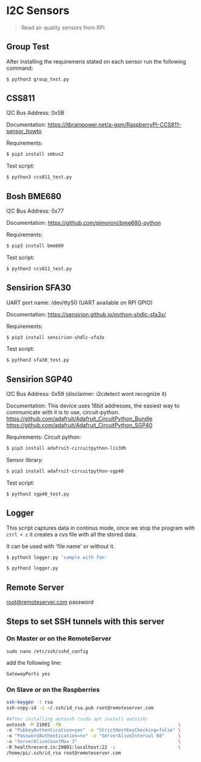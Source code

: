 # I2C Sensors
> Read air quality sensors from RPi

## Group Test
After installing the requiremens stated on each sensor run the following command:

```bash
$ python3 group_test.py
```

## CSS811
I2C Bus Address: 0x5B

Documentation: https://itbrainpower.net/a-gsm/RaspberryPI-CCS811-sensor_howto

Requirements:

```bash
$ pip3 install smbus2
```

Test script:

```bash
$ python3 ccs811_test.py
```

## Bosh BME680 

I2C Bus Address: 0x77

Documentation: https://github.com/pimoroni/bme680-python

Requirements:

```bash
$ pip3 install bme680
```

Test script:

```bash
$ python3 ccs811_test.py
```

## Sensirion SFA30

UART port name: /dev/ttyS0 (UART available on RPI GPIO)

Documentation: https://sensirion.github.io/python-shdlc-sfa3x/

Requirements:

```bash
$ pip3 install sensirion-shdlc-sfa3x
```

Test script:

```bash
$ python3 sfa30_test.py
```

## Sensirion SGP40 

I2C Bus Address: 0x59 (disclaimer: i2cdetect wont recognize it)

Documentation: This device uses 16bit addresses, the easiest way to communicate with it is to use, circuit-python. 
https://github.com/adafruit/Adafruit_CircuitPython_Bundle
https://github.com/adafruit/Adafruit_CircuitPython_SGP40

Requirements:
Circuit python:

```bash
$ pip3 install adafruit-circuitpython-lis3dh
```
Sensor library:

```bash
$ pip3 install adafruit-circuitpython-sgp40
```

Test script:

```bash
$ python3 sgp40_test.py
```

## Logger
This script captures data in continus mode, once we stop the program with ```ctrl + c``` it creates a cvs file with all the stored data.

It can be used with 'file name' or without it.

```bash
$ python3 logger.py 'sample with fan'
```

```bash
$ python3 logger.py
```

## Remote Server

root@remoteserver.com password

## Steps to set SSH tunnels with this server

### On Master or on the RemoteServer
```
sudo nano /etc/ssh/sshd_config
```
add the following line:
```bash
GatewayPorts yes
```

### On Slave or on the Raspberries
```bash
ssh-keygen -t rsa
ssh-copy-id -i ~/.ssh/id_rsa.pub root@remoteserver.com

#After installing autossh (sudo apt install autossh)
autossh -M 21001 -fN                                           \
-o "PubkeyAuthentication=yes" -o "StrictHostKeyChecking=false" \
-o "PasswordAuthentication=no" -o "ServerAliveInterval 60"     \
-o "ServerAliveCountMax 3"                                     \
-R healthrecord.in:20001:localhost:22 -i                       \
/home/pi/.ssh/id_rsa root@remoteserver.com